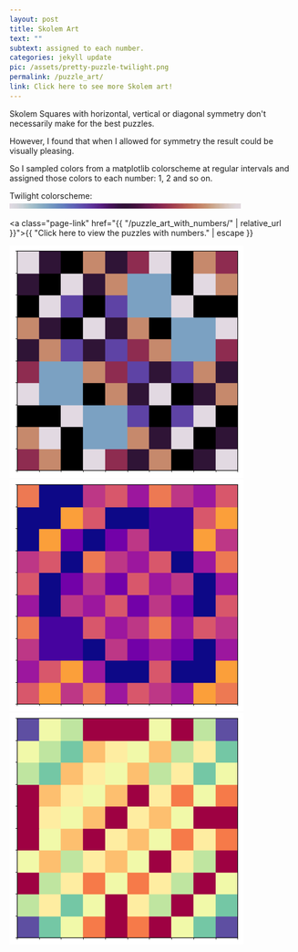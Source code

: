 ```yaml
---
layout: post
title: Skolem Art
text: ""
subtext: assigned to each number.
categories: jekyll update
pic: /assets/pretty-puzzle-twilight.png
permalink: /puzzle_art/
link: Click here to see more Skolem art!
---
```


<div class="page-wrap-text">
Skolem Squares with horizontal, vertical or diagonal symmetry don't necessarily make for the best puzzles.

However, I found that when I allowed for symmetry the result could be visually pleasing.

So I sampled colors from a matplotlib colorscheme at regular intervals and assigned those colors to each number: 1, 2 and so on.

Twilight colorscheme:
<img class="medsmall" src="/assets/colormap.jpeg">

<a class="page-link" href="{{ "/puzzle_art_with_numbers/" | relative_url }}">{{ "Click here to view the puzzles with numbers." | escape }}</a>

</div>

<div class="page-wrap-art">
  <img class="medsmall_img" src="/assets/art-page/pretty-puzzle-twilight.png">

  <img class="medsmall_img" src="/assets/art-page/pretty-puzzle-plasma.png">

  <img class="medsmall_img" src="/assets/art-page/pretty-puzzle-Spectral.png">
</div>

